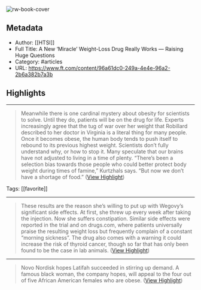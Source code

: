 ![rw-book-cover](https://readwise-assets.s3.amazonaws.com/static/images/article1.be68295a7e40.png)

## Metadata
- Author: [[HTSI]]
- Full Title: A New ‘Miracle’ Weight-Loss Drug Really Works — Raising Huge Questions
- Category: #articles
- URL: https://www.ft.com/content/96a61dc0-249a-4e4e-96a2-2b6a382b7a3b

## Highlights
***

> Meanwhile there is one cardinal mystery about obesity for scientists to solve. Until they do, patients will be on the drug for life. Experts increasingly agree that the tug of war over her weight that Robillard described to her doctor in Virginia is a literal thing for many people. Once it becomes obese, the human body tends to push itself to rebound to its previous highest weight. Scientists don’t fully understand why, or how to stop it. Many speculate that our brains have not adjusted to living in a time of plenty. “There’s been a selection bias towards those people who could better protect body weight during times of famine,” Kurtzhals says. “But now we don’t have a shortage of food.” ([View Highlight](https://instapaper.com/read/1521662994/20058986))

Tags: [[favorite]] 

***

> These results are the reason she’s willing to put up with Wegovy’s significant side effects. At first, she threw up every week after taking the injection. Now she suffers constipation. Similar side effects were reported in the trial and on drugs.com, where patients universally praise the resulting weight loss but frequently complain of a constant “morning sickness”. The drug also comes with a warning it could increase the risk of thyroid cancer, though so far that has only been found to be the case in lab animals. ([View Highlight](https://instapaper.com/read/1521662994/20058993))

***

> Novo Nordisk hopes Latifah succeeded in stirring up demand. A famous black woman, the company hopes, will appeal to the four out of five African American females who are obese. ([View Highlight](https://instapaper.com/read/1521662994/20058995))


